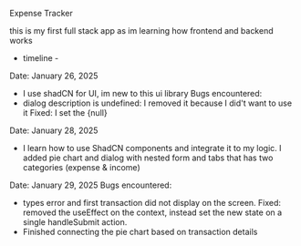 Expense Tracker

this is my first full stack app as im learning how frontend and backend works

- timeline -

Date: January 26, 2025

- I use shadCN for UI, im new to this ui library
  Bugs encountered:
- dialog description is undefined: I removed it because I did't want to use it
  Fixed: I set the <DialogDescription > {null} <DialogDescription>

Date: January 28, 2025

- I learn how to use ShadCN components and integrate it to my logic. I added pie chart and dialog with nested form and tabs that has two categories (expense & income)

Date: January 29, 2025
Bugs encountered:

- types error and first transaction did not display on the screen.
  Fixed: removed the useEffect on the context, instead set the new state on a single handleSubmit action.
- Finished connecting the pie chart based on transaction details

